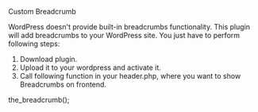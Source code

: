 Custom Breadcrumb

WordPress doesn't provide built-in breadcrumbs functionality. This plugin will add breadcrumbs to your WordPress site. You just have to perform following steps:

1. Download plugin.
2. Upload it to your wordpress and activate it.
3. Call following function in your header.php, where you want to show Breadcrumbs on frontend.
  
  the_breadcrumb();
